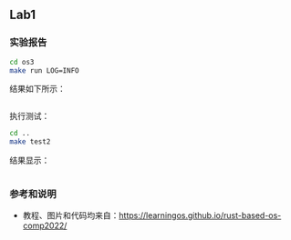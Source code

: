 ## Lab1



### 实验报告

```bash
cd os3
make run LOG=INFO
```

结果如下所示：

```bash

```

执行测试：

```bash
cd ..
make test2
```

结果显示：

```bash

```

### 参考和说明

- 教程、图片和代码均来自：https://learningos.github.io/rust-based-os-comp2022/



